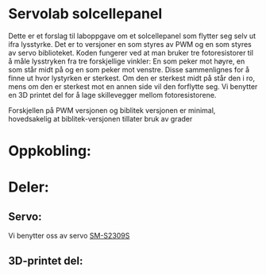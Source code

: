 # Servolab solcellepanel
Dette er et forslag til laboppgave om et solcellepanel som flytter seg selv ut ifra lysstyrke.
Det er to versjoner en som styres av PWM og en som styres av servo biblioteket.
Koden fungerer ved at man bruker tre fotoresistorer til å måle lysstryken fra tre forskjellige vinkler:
En som peker mot høyre, en som står midt på og en som peker mot venstre.
Disse sammenlignes for å finne ut hvor lystyrken er sterkest. Om den er sterkest midt på står den i ro, mens om den er sterkest mot en annen side vil den forflytte seg.
Vi benytter en 3D printet del for å lage skillevegger mellom fotoresistorene.

Forskjellen på PWM versjonen og biblitek versjonen er minimal, hovedsakelig at biblitek-versjonen tillater bruk av grader

# Oppkobling:

# Deler:
## Servo:
Vi benytter oss av servo [SM-S2309S](http://descargas.cetronic.es/microservo.pdf)

## 3D-printet del:

